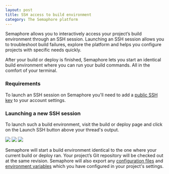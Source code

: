 ```yaml
---
layout: post
title: SSH access to build environment
category: The Semaphore platform
---
```


Semaphore allows you to interactively access your project’s build environment 
through an SSH session. Launching an SSH session allows you to troubleshoot 
build failures, explore the platform and helps you configure projects with 
specific needs quickly.

After your build or deploy is finished, Semaphore lets you start an identical
build environment where you can run your build commands. All in the comfort 
of your terminal.

### Requirements

To launch an SSH session on Semaphore you'll need to add a 
[public SSH key](https://semaphoreci.com/docs/managing-public-ssh-keys-for-ssh-sessions.html) 
to your account settings.

### Launching a new SSH session

To launch such a build environment, visit the build or deploy page and click
on the Launch SSH button above your thread's output.

<img src="/docs/assets/img/ssh-session/create-ssh-session-1.png" class="img-responsive">

<img src="/docs/assets/img/ssh-session/create-ssh-session-2.png" class="img-responsive">

<img src="/docs/assets/img/ssh-session/create-ssh-session-3.png" class="img-responsive">

Semaphore will start a build environment identical to the one where your current
build or deploy ran. Your project’s Git repository will be checked out at the same
revision. Semaphore will also export any 
[configuration files](https://semaphoreci.com/docs/adding-custom-configuration-files.html) and 
[environment variables](https://semaphoreci.com/docs/exporting-environment-variables.html) 
which you have configured in your project's settings.
